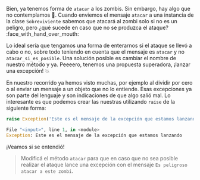 Bien, ya tenemos forma de `atacar` a los zombis. Sin embargo, hay algo que no contemplamos :eyes:. Cuando enviemos el mensaje `atacar` a una instancia de la clase `Sobreviviente` sabemos que atacará al zombi solo si no es un peligro, pero ¿qué sucede en caso que no se produzca el ataque? :face_with_hand_over_mouth:

Lo ideal sería que tengamos una forma de enterarnos si el ataque se llevó a cabo o no, sobre todo teniendo en cuenta que el mensaje es `atacar` y no `atacar_si_es_posible`.  Una solución posible es cambiar el nombre de nuestro método y ya. Peeeero, tenemos una propuesta superadora, ¡lanzar una excepción! :collision:

En nuestro recorrido ya hemos visto muchas, por ejemplo al dividir por cero o al enviar un mensaje a un objeto que no lo entiende. Esas excepciones ya son parte del lenguaje y son indicaciones de que algo salió mal. Lo interesante es que podemos crear las nuestras utilizando `raise` de la siguiente forma:

```python
raise Exception('Este es el mensaje de la excepción que estamos lanzando')

File "<input>", line 1, in <module>
Exception: Este es el mensaje de la excepción que estamos lanzando
```

¡Veamos si se entendió!

> Modificá el método `atacar` para que en caso que no sea posible realizar el ataque lance una excepción con el mensaje `Es peligroso atacar a este zombi`.